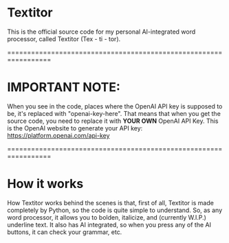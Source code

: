 # Textitor
This is the official source code for my personal AI-integrated word processor, called Textitor (Tex - ti - tor).

=================================================================
# IMPORTANT NOTE:
When you see in the code, places where the OpenAI API key is supposed to be, it's replaced with "openai-key-here". That means that when you get the source code, you need to replace it with **YOUR OWN** OpenAI API Key. This is the OpenAI website to generate your API key: https://platform.openai.com/api-key

=================================================================
# How it works
How Textitor works behind the scenes is that, first of all, Textitor is made completely by Python, so the code is quite simple to understand. So, as any word processor, it allows you to bolden, italicize, and (currently W.I.P.) underline text. It also has AI integrated, so when you press any of the AI buttons, it can check your grammar, etc.
